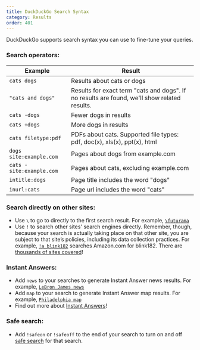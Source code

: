 ```yaml
---
title: DuckDuckGo Search Syntax
category: Results
order: 401
---
```


<p>DuckDuckGo supports search syntax you can use to fine-tune your queries.</p>

<h3>Search operators:</h3>
<table cellpadding="10">
    <thead>
        <tr>
            <th>Example</th>
            <th>Result</th>
        </tr>
    </thead>
    <tbody>
        <tr>
            <td><code>cats dogs</code></td>
            <td>Results about cats or dogs</td>
        </tr>
        <tr>
            <td><code>"cats and dogs"</code></td>
            <td>Results for exact term "cats and dogs". If no results are found, we'll show related results.</td>
        </tr>
        <tr>
            <td><code>cats -dogs</code></td>
            <td>Fewer dogs in results</td>
        </tr>
        <tr>
            <td><code>cats +dogs</code></td>
            <td>More dogs in results</td>
        </tr>
        <tr>
            <td><code>cats filetype:pdf</code></td>
            <td>
                PDFs about cats. Supported file types: pdf, doc(x), xls(x), ppt(x), html
            </td>
        </tr>
        <tr>
            <td><code>dogs site:example.com</code></td>
            <td>Pages about dogs from example.com</td>
        </tr>
        <tr>
            <td><code>cats -site:example.com</code></td>
            <td>Pages about cats, excluding example.com</td>
        </tr>
        <tr>
            <td><code>intitle:dogs</code></td>
            <td>Page title includes the word "dogs"</td>
        </tr>
        <tr>
            <td><code>inurl:cats</code></td>
            <td>Page url includes the word "cats"</td>
        </tr>
    </tbody>
</table>

<h3>Search directly on other sites:</h3>
<ul>
    <li>
        Use <code>\</code> to go to directly to the first search result. For
        example,
        <a href="https://duckduckgo.com/?q=%5Cfuturama"><code>\futurama</code></a>
    </li>
    <li>
        Use <code>!</code> to search other sites' search engines directly. Remember,
        though, because your search is actually taking place on that other site, you
        are subject to that site’s policies, including its data collection
        practices. For example,
        <a href="https://duckduckgo.com/?q=!a blink182"><code>!a blink182</code></a>
        searches Amazon.com for blink182. There are
        <a href="https://duckduckgo.com/bang">thousands of sites covered</a>!
    </li>
</ul>

<h3>Instant Answers:</h3>
<ul>
    <li>
        Add <code>news</code> to your searches to generate Instant Answer news
        results. For example,
        <a href="https://duckduckgo.com/?q=LeBron+James+news"><code>LeBron James news</code></a>
    </li>
    <li>
        Add <code>map</code> to your search to generate Instant Answer map results.
        For example,
        <a href="https://duckduckgo.com/?q=philadelphia+map"><code>Philadelphia map</code></a>
    </li>
    <li>Find out more about <a href="https://duck.co/ia">Instant Answers</a>!</li>
</ul>

<h3>Safe search:</h3>
<ul>
    <li>
        Add <code>!safeon</code> or <code>!safeoff</code> to the end of your search
        to turn on and off
        <a href="/features/safe-search">safe search</a> for that
        search.
    </li>
</ul>
